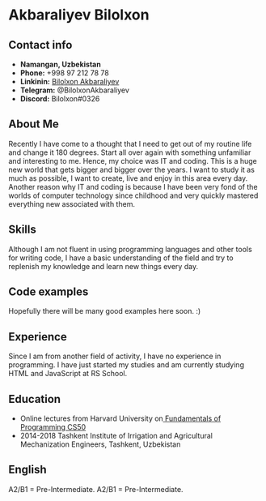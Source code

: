# Akbaraliyev Bilolxon

## Contact info

- **Namangan, Uzbekistan**
- **Phone:** +998 97 212 78 78
- **Linkinin:** [Bilolxon Akbaraliyev](https://www.linkedin.com/in/bilolxon-akbaraliyev-571a97200/)
- **Telegram:** @BilolxonAkbaraliyev
- **Discord:** Bilolxon#0326

## Аbout Me

Recently I have come to a thought that I need to get out of my routine life and change it 180 degrees. Start all over again with something unfamiliar and interesting to me. Hence, my choice was IT and coding. This is a huge new world that gets bigger and bigger over the years. I want to study it as much as possible, I want to create, live and enjoy in this area every day. Another reason why IT and coding is because I have been very fond of the worlds of computer technology since childhood and very quickly mastered everything new associated with them.

## Skills

Although I am not fluent in using programming languages and other tools for writing code, I have a basic understanding of the field and try to replenish my knowledge and learn new things every day.

## Code examples

Hopefully there will be many good examples here soon. :)

## Experience

Since I am from another field of activity, I have no experience in programming. I have just started my studies and am currently studying HTML and JavaScript at RS School.

## Education

- Online lectures from Harvard University on[ Fundamentals of Programming CS50](https://www.youtube.com/watch?v=SW_UCzFO7X0&t=176s)
- 2014-2018 Tashkent Institute of Irrigation and Agricultural Mechanization Engineers, Tashkent, Uzbekistan


## English
A2/B1 = Pre-Intermediate.
A2/B1 =  Pre-Intermediate. 
